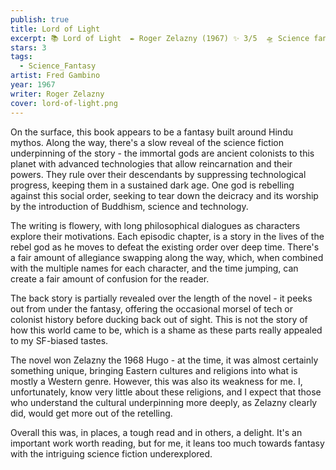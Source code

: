 ```yaml
---
publish: true
title: Lord of Light
excerpt: 📚 Lord of Light  ✒️ Roger Zelazny (1967) ✨ 3/5  🛸 Science fantasy  🖌️ Fred Gambino
stars: 3
tags:
  - Science_Fantasy
artist: Fred Gambino
year: 1967
writer: Roger Zelazny
cover: lord-of-light.png
---
```

On the surface, this book appears to be a fantasy built around Hindu mythos. Along the way, there's a slow reveal of the science fiction underpinning of the story - the immortal gods are ancient colonists to this planet with advanced technologies that allow reincarnation and their powers. They rule over their descendants by suppressing technological progress, keeping them in a sustained dark age. One god is rebelling against this social order, seeking to tear down the deicracy and its worship by the introduction of Buddhism, science and technology.   
  
The writing is flowery, with long philosophical dialogues as characters explore their motivations. Each episodic chapter, is a story in the lives of the rebel god as he moves to defeat the existing order over deep time. There's a fair amount of allegiance swapping along the way, which, when combined with the multiple names for each character, and the time jumping, can create a fair amount of confusion for the reader.   
  
The back story is partially revealed over the length of the novel - it peeks out from under the fantasy, offering the occasional morsel of tech or colonist history before ducking back out of sight. This is not the story of how this world came to be, which is a shame as these parts really appealed to my SF-biased tastes.  
  
The novel won Zelazny the 1968 Hugo - at the time, it was almost certainly something unique, bringing Eastern cultures and religions into what is mostly a Western genre. However, this was also its weakness for me. I, unfortunately, know very little about these religions, and I expect that those who understand the cultural underpinning more deeply, as Zelazny clearly did, would get more out of the retelling.   
  
Overall this was, in places, a tough read and in others, a delight. It's an important work worth reading, but for me, it leans too much towards fantasy with the intriguing science fiction underexplored.